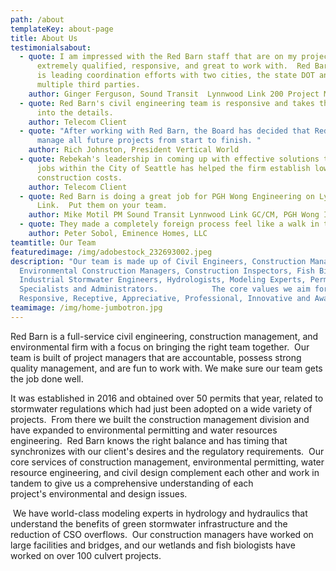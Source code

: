 ```yaml
---
path: /about
templateKey: about-page
title: About Us
testimonialsabout:
  - quote: I am impressed with the Red Barn staff that are on my project.  They are
      extremely qualified, responsive, and great to work with.  Red Barn staff
      is leading coordination efforts with two cities, the state DOT and
      multiple third parties.
    author: Ginger Ferguson, Sound Transit  Lynnwood Link 200 Project Manager
  - quote: Red Barn's civil engineering team is responsive and takes the time to get
      into the details.
    author: Telecom Client
  - quote: "After working with Red Barn, the Board has decided that Red Barn should
      manage all future projects from start to finish. "
    author: Rich Johnston, President Vertical World
  - quote: Rebekah's leadership in coming up with effective solutions to our many
      jobs within the City of Seattle has helped the firm establish lower
      construction costs.
    author: Telecom Client
  - quote: Red Barn is doing a great job for PGH Wong Engineering on Lynnwood
      Link.  Put them on your team.
    author: Mike Motil PM Sound Transit Lynnwood Link GC/CM, PGH Wong Inc.
  - quote: They made a completely foreign process feel like a walk in the park.
    author: Peter Sobol, Eminence Homes, LLC
teamtitle: Our Team
featuredimage: /img/adobestock_232693002.jpeg
description: "Our team is made up of Civil Engineers, Construction Managers,
  Environmental Construction Managers, Construction Inspectors, Fish Biologists,
  Industrial Stormwater Engineers, Hydrologists, Modeling Experts, Permitting
  Specialists and Administrators.            The core values we aim for are:
  Responsive, Receptive, Appreciative, Professional, Innovative and Aware. "
teamimage: /img/home-jumbotron.jpg
---
```

Red Barn is a full-service civil engineering, construction management, and environmental firm with a focus on bringing the right team together.  Our team is built of project managers that are accountable, possess strong quality management, and are fun to work with. We make sure our team gets the job done well.

​It was established in 2016 and obtained over 50 permits that year, related to stormwater regulations which had just been adopted on a wide variety of projects.  From there we built the construction management division and have expanded to environmental permitting and water resources engineering.  Red Barn knows the right balance and has timing that synchronizes with our client's desires and the regulatory requirements.  Our core services of construction management, environmental permitting, water resource engineering, and civil design complement each other and work in tandem to give us a comprehensive understanding of each project's environmental and design issues.  

 We have world-class modeling experts in hydrology and hydraulics that understand the benefits of green stormwater infrastructure and the reduction of CSO overflows.  Our construction managers have worked on large facilities and bridges, and our wetlands and fish biologists have worked on over 100 culvert projects.